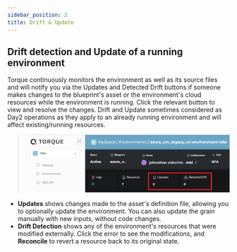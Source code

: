 ```yaml
---
sidebar_position: 2
title: Drift & Update
---
```


## Drift detection and Update of a running environment
Torque continuously monitors the environment as well as its source files and will notify you via the Updates and Detected Drift buttons if someone makes changes to the blueprint's asset or the environment's cloud resources while the environment is running. Click the relevant button  to view and resolve the changes. Drift and Update sometimes considered as Day2 operations as they apply to an already running environment and will affect existing/running resources.

> ![Locale Dropdown](/img/updates-and-drift.png)

* __Updates__ shows changes made to the asset's definition file, allowing you to optionally update the environment. You can also update the grain manually with new inputs, without code changes. 
* __Drift Detection__ shows any of the environment's resources that were modified externally. Click the error to see the modifications, and __Reconcile__ to revert a resource back to its original state.

